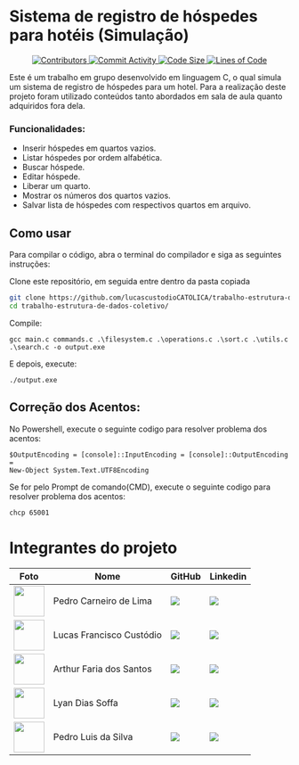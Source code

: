 # Sistema de registro de hóspedes para hotéis (Simulação)

<p align="center">
  <a href="https://github.com/lucascustodioCATOLICA/trabalho-estrutura-de-dados-coletivo/graphs/contributors">
    <img src="https://img.shields.io/github/contributors/lucascustodioCATOLICA/trabalho-estrutura-de-dados-coletivo.svg" alt="Contributors">
  </a>
  <a href="https://github.com/lucascustodioCATOLICA/trabalho-estrutura-de-dados-coletivo/commits/master">
    <img src="https://img.shields.io/github/commit-activity/m/lucascustodioCATOLICA/trabalho-estrutura-de-dados-coletivo.svg" alt="Commit Activity">
  </a>
  <a href="https://github.com/lucascustodioCATOLICA/trabalho-estrutura-de-dados-coletivo">
    <img src="https://img.shields.io/github/languages/code-size/lucascustodioCATOLICA/trabalho-estrutura-de-dados-coletivo" alt="Code Size">
  </a>
  <a href="https://github.com/lucascustodioCATOLICA/trabalho-estrutura-de-dados-coletivo">
    <img src="https://img.shields.io/tokei/lines/github/lucascustodioCATOLICA/trabalho-estrutura-de-dados-coletivo" alt="Lines of Code">
  </a>
</p>

 Este é um trabalho em grupo desenvolvido em linguagem C, o qual simula um sistema de registro de hóspedes para um hotel. Para a realização deste projeto foram utilizado conteúdos tanto abordados em sala de aula quanto adquiridos fora dela.

### Funcionalidades:

- Inserir hóspedes em quartos vazios.
- Listar hóspedes por ordem alfabética.
- Buscar hóspede.
- Editar hóspede.
- Liberar um quarto.
- Mostrar os números dos quartos vazios.
- Salvar lista de hóspedes com respectivos quartos em arquivo.

## Como usar

Para compilar o código, abra o terminal do compilador e siga as seguintes instruções:

Clone este repositório, em seguida entre dentro da pasta copiada

```bash
git clone https://github.com/lucascustodioCATOLICA/trabalho-estrutura-de-dados-coletivo.git
cd trabalho-estrutura-de-dados-coletivo/
```

Compile:
```
gcc main.c commands.c .\filesystem.c .\operations.c .\sort.c .\utils.c .\search.c -o output.exe
```

E depois, execute:
```
./output.exe
```
## Correção dos Acentos:

No Powershell, execute o seguinte codigo para resolver problema dos acentos:

```
$OutputEncoding = [console]::InputEncoding = [console]::OutputEncoding =
New-Object System.Text.UTF8Encoding
```

Se for pelo Prompt de comando(CMD), execute o seguinte codigo para resolver problema dos acentos:

```
chcp 65001
```

 # Integrantes do projeto
 
| Foto | Nome | GitHub | Linkedin |
| ------ | ---- | ------ |--------- |
| <img src="https://media.licdn.com/dms/image/D4D03AQFPHwofyIH4Sw/profile-displayphoto-shrink_800_800/0/1701553141096?e=1720051200&v=beta&t=4opJbA9HxBOvEVeJxJhEnSmi5Sp2a9RDwcQrgSVbpJM" width="55" height="55"> | Pedro Carneiro de Lima | <a href="https://github.com/pedrocarneirodev"><img src="https://img.shields.io/badge/github-%23121011.svg?style=for-the-badge&logo=github&logoColor=white" target="_blanck"></a> | <a href="https://www.linkedin.com/in/pedro-carneiro-lima/"><img src="https://img.shields.io/badge/linkedin-%230077B5.svg?style=for-the-badge&logo=linkedin&logoColor=white" target="_blanck"></a> |
| <img src="https://media.licdn.com/dms/image/D4D03AQFgbE0r-V-aGg/profile-displayphoto-shrink_800_800/0/1707582136102?e=1720051200&v=beta&t=-j4-E4zCzr_baVQJzKnqQTvE2B7mnxGY4yUwpcdnQTg" width="55" height="55"> | Lucas Francisco Custódio | <a href="https://github.com/afslucass"><img src="https://img.shields.io/badge/github-%23121011.svg?style=for-the-badge&logo=github&logoColor=white" target="_blanck"></a> | <a href="https://www.linkedin.com/in/afslucass/"><img src="https://img.shields.io/badge/linkedin-%230077B5.svg?style=for-the-badge&logo=linkedin&logoColor=white" target="_blanck"></a> |
| <img src="https://avatars.githubusercontent.com/u/133895618?v=4" width="55" height="55"> |  Arthur Faria dos Santos | <a href="https://github.com/Arthur-Faria-dos-Santos"><img src="https://img.shields.io/badge/github-%23121011.svg?style=for-the-badge&logo=github&logoColor=white" target="_blanck"></a> | <a href="https://www.linkedin.com/in/arthur-faria-5a0378210/"><img src="https://img.shields.io/badge/linkedin-%230077B5.svg?style=for-the-badge&logo=linkedin&logoColor=white" target="_blanck"></a> |
| <img src="https://avatars.githubusercontent.com/u/142771408?v=4" width="55" height="55"> | Lyan Dias Soffa | <a href="https://github.com/grilo-16"><img src="https://img.shields.io/badge/github-%23121011.svg?style=for-the-badge&logo=github&logoColor=white" target="_blanck"></a> | <a href="https://www.linkedin.com/in/lyan-dias-85717a270/"><img src="https://img.shields.io/badge/linkedin-%230077B5.svg?style=for-the-badge&logo=linkedin&logoColor=white" target="_blanck"></a> |
| <img src="" width="55" height="55"> | Pedro Luis da Silva | <a href="https://github.com/joseliaaquino1"><img src="https://img.shields.io/badge/github-%23121011.svg?style=for-the-badge&logo=github&logoColor=white" target="_blanck"></a> | <img src="https://img.shields.io/badge/linkedin-%230077B5.svg?style=for-the-badge&logo=linkedin&logoColor=white" target="_blanck"> |
